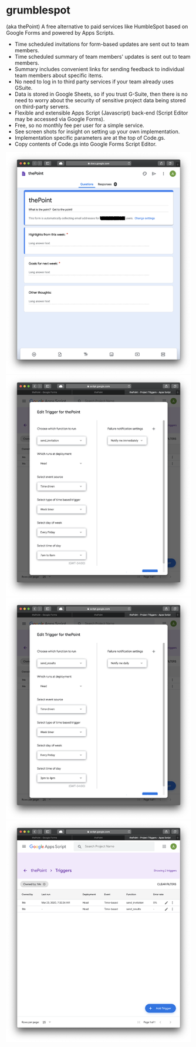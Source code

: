 # grumblespot
(aka thePoint) A free alternative to paid services like HumbleSpot based on Google Forms and powered by Apps Scripts.

- Time scheduled invitations for form-based updates are sent out to team members.
- Time scheduled summary of team members' updates is sent out to team members.
- Summary includes convenient links for sending feedback to individual team members about specific items.
- No need to log in to third party services if your team already uses GSuite.
- Data is stored in Google Sheets, so if you trust G-Suite, then there is no need to worry about the security of sensitive project data being stored on third-party servers.
- Flexible and extensible Apps Script (Javascript) back-end (Script Editor may be accessed via Google Forms).
- Free, so no monthly fee per user for a simple service.
- See screen shots for insight on setting up your own implementation.
- Implementation specific parameters are at the top of Code.gs.
- Copy contents of Code.gs into Google Forms Script Editor.

![](./img/ss_form.png)
![](./img/ss_trigger_send_invitation.png)
![](./img/ss_trigger_send_response.png)
![](./img/ss_triggers.png)
